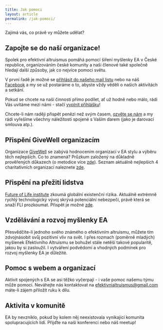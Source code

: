 ```yaml
---
title: Jak pomoci
layout: article
permalink: /jak-pomoci/
---
```

Zajímá vás, co právě vy můžete udělat?

## Zapojte se do naší organizace!
Spolek pro efektivní altruismus pomáhá pomocí šíření myšlenky EA v České
republice, organizováním české komunity a naši členové také společně hledají
další způsoby, jak co nejvíce pomoci světu.

V první řadě je možné se <a href='https://effectivealtruismhub.us10.list-manage.com/subscribe?u=6674b2f70fed64e610d630527&id=bf5e6c96f3'>přihlásit do našeho mail listu</a> nebo na náš <a href='https://www.facebook.com/efektivnialtruismus/'>Facebook</a> a my se už postaráme o to, abyste vždy věděli o našich aktivitách a setkání.

Pokud se chcete na naší činnosti přímo podílet, ať už hodně nebo málo,
rádi Vás uvítáme mezi námi - stačí [vyplnit přihlášku](/prihlaska)!

Chcete-li nám raději přispět penězi než svým časem, [ozvěte se nám](/kontakt)
a my rádi vyřešíme všechny náležitosti spojené s Vaším darem (jako je darovací smlouva atp.).

## Přispění GiveWell organizacím
Organizace [GiveWell](http://www.givewell.org/) se zabývá hodnocením organizací v EA stylu a výběru těch nejlepších. Co to znamená? Průzkum založený na důkladně prověřených důkazech (o metodice více [zde](http://www.givewell.org/international)). Seznam aktuálně nejlepších 4 charitativních organizací naleznete [zde](http://www.givewell.org/charities/top-charities).

<!-- TODO: vypsat zde charity a co dělají -->
<!-- TODO: animal charity, atd. -->

## Přispění na přežití lidstva
[Future of Life institute](http://futureoflife.org/background/existential-risk/) zkoumá globální existenční rizika. Aktuálně extrémně rychlý technologický vývoj skrývá potenciální nebezpečí, právě která se snaží FLI prozkoumat. Přispět je možné [zde](http://futureoflife.org/get-involved/).

## Vzdělávání a rozvoj myšlenky EA
Přesvědčíte-li jednoho svého známého o efektivním altruismu, můžete tím zdvojnásobit svůj pozitivní vliv na svět.
I přes rozmach (poměrně mladých) myšlenek Efektivního Altruismu se bohužel stále netěší takové popularitě, jakou by si zasloužil. I vytváření podvědomí a vhodných podmínek pro rozvoj myšlenky EA je důležité.

## Pomoc s webem a organizací
Aktivit spojených s EA se asi těžko vyčerpají - i vaše pomoc našemu týmu může pomoci. Neváhejte nás kontaktovat na [efektivnialtruismus@gmail.com](mailto:efektivnialtruismus@gmail.com)
 máte-li zájem přiložit ruku k dílu.

## Aktivita v komunitě
EA by nevzniklo, pokud by kolem něj neexistovala vynikající komunita spolupracujících lidí. Přijďte na naši konferenci nebo náš meetup!

